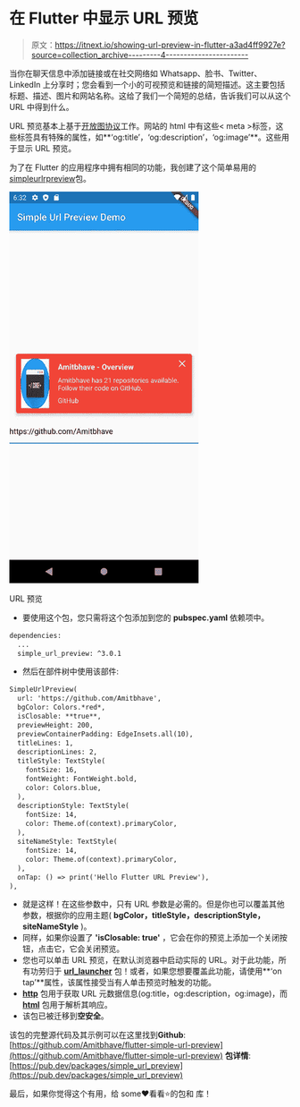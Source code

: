 # 在 Flutter 中显示 URL 预览

> 原文：<https://itnext.io/showing-url-preview-in-flutter-a3ad4ff9927e?source=collection_archive---------4----------------------->

当你在聊天信息中添加链接或在社交网络如 Whatsapp、脸书、Twitter、LinkedIn 上分享时；您会看到一个小的可视预览和链接的简短描述。这主要包括标题、描述、图片和网站名称。这给了我们一个简短的总结，告诉我们可以从这个 URL 中得到什么。

URL 预览基本上基于[开放图协议](https://www.ogp.me/)工作。网站的 html 中有这些< meta >标签，这些标签具有特殊的属性，如**‘og:title’，‘og:description’，‘og:image’**。这些用于显示 URL 预览。

为了在 Flutter 的应用程序中拥有相同的功能，我创建了这个简单易用的[simpleurlrpreview](https://pub.dev/packages/simple_url_preview)包。

![](img/3657ba6c6c07e2340399e914851d4c32.png)

URL 预览

*   要使用这个包，您只需将这个包添加到您的 **pubspec.yaml** 依赖项中。

```
dependencies:
  ...
  simple_url_preview: ^3.0.1
```

*   然后在部件树中使用该部件:

```
SimpleUrlPreview(
  url: 'https://github.com/Amitbhave',
  bgColor: Colors.*red*,
  isClosable: **true**,
  previewHeight: 200,
  previewContainerPadding: EdgeInsets.all(10),
  titleLines: 1,
  descriptionLines: 2,
  titleStyle: TextStyle(
    fontSize: 16,
    fontWeight: FontWeight.bold,
    color: Colors.blue,
  ),
  descriptionStyle: TextStyle(
    fontSize: 14,
    color: Theme.of(context).primaryColor,
  ),
  siteNameStyle: TextStyle(
    fontSize: 14,
    color: Theme.of(context).primaryColor,
  ),
  onTap: () => print('Hello Flutter URL Preview'),
),
```

*   就是这样！在这些参数中，只有 URL 参数是必需的。但是你也可以覆盖其他参数，根据你的应用主题( **bgColor，titleStyle，descriptionStyle，siteNameStyle** )。
*   同样，如果你设置了 **'isClosable: true'** ，它会在你的预览上添加一个关闭按钮，点击它，它会关闭预览。
*   您也可以单击 URL 预览，在默认浏览器中启动实际的 URL。对于此功能，所有功劳归于 [**url_launcher**](https://pub.dev/packages/url_launcher) 包！或者，如果您想要覆盖此功能，请使用**‘on tap’**属性，该属性接受当有人单击预览时触发的功能。
*   [**http**](https://pub.dev/packages/http) 包用于获取 URL 元数据信息(og:title，og:description，og:image)，而 [**html**](https://pub.dev/packages/html) 包用于解析其响应。
*   该包已被迁移到**空安全**。

该包的完整源代码及其示例可以在这里找到**Github**:[https://github.com/Amitbhave/flutter-simple-url-preview](https://github.com/Amitbhave/flutter-simple-url-preview)
**包详情**:[https://pub.dev/packages/simple_url_preview](https://pub.dev/packages/simple_url_preview)

最后，如果你觉得这个有用，给 some❤️看看⭐的包和
库！